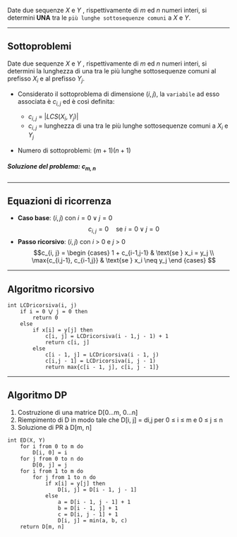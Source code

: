 Date due sequenze $X$ e $Y$ , rispettivamente di $m$ ed $n$ numeri interi, si determini **UNA** tra le `più lunghe sottosequenze comuni` a $X$ e $Y$.

---
## Sottoproblemi

Date due sequenze $X$ e $Y$ , rispettivamente di $m$ ed $n$ numeri interi, si determini la lunghezza di una tra le più lunghe sottosequenze comuni al prefisso $X_i$ e al prefisso $Y_j$.

- Considerato il sottoproblema di dimensione $(i, j)$, la `variabile` ad esso associata è $c_{i,j}$ ed è così definita:
	- $c_{i,j}$ = $|LCS(X_i, Y_j)|$
	- $c_{i,j}$ = lunghezza di una tra le più lunghe sottosequenze comuni a $X_i$ e $Y_j$

- Numero di sottoproblemi: $(m+1)(n+1)$

##### Soluzione del problema: $c_{m, n}$

---

## Equazioni di ricorrenza
- **Caso base**: $(i, j)$ con $i = 0 ∨ j = 0$
$$ c_{i,j} = 0 \quad\text{se } i = 0 \lor j = 0 $$
- **Passo ricorsivo**: $(i, j)$ con $i$ > 0 e $j$ > 0
$$c_{i, j} = 
\begin {cases} 
1 + c_{i-1,j-1} & \text{se } x_i = y_j \\
\max{c_{i,j-1}, c_{i-1,j}} & \text{se } x_i \neq y_j
\end {cases}
$$
---
## Algoritmo ricorsivo

``` Pseudocodice TI:"LCDricorsiva" "FOLD"
int LCDricorsiva(i, j)
	if i = 0 ⋁ j = 0 then 
		return 0 
	else 
		if x[i] = y[j] then 
			c[i, j] = LCDricorsiva(i - 1,j - 1) + 1 
			return c[i, j] 
		else 
			c[i - 1, j] = LCDricorsiva(i - 1, j) 
			c[i,j - 1] = LCDricorsiva(i, j - 1) 
			return max{c[i - 1, j], c[i, j - 1]}
```

---
## Algoritmo DP

1. Costruzione di una matrice D[0…m, 0…n]
2. Riempimento di D in modo tale che D[i, j] = di,j per 0 ≤ i ≤ m e 0 ≤ j ≤ n
3. Soluzione di PR à D[m, n]

``` Pseudocodice TI:"ED" "FOLD"
int ED(X, Y) 
	for i from 0 to m do 
		D[i, 0] = i 
	for j from 0 to n do
		D[0, j] = j 
	for i from 1 to m do
		for j from 1 to n do 
			if x[i] = y[j] then
				D[i, j] = D[i - 1, j - 1] 
			else 
				a = D[i - 1, j - 1] + 1
				b = D[i - 1, j] + 1
				c = D[i, j - 1] + 1
				D[i, j] = min(a, b, c) 
	return D[m, n]
```
